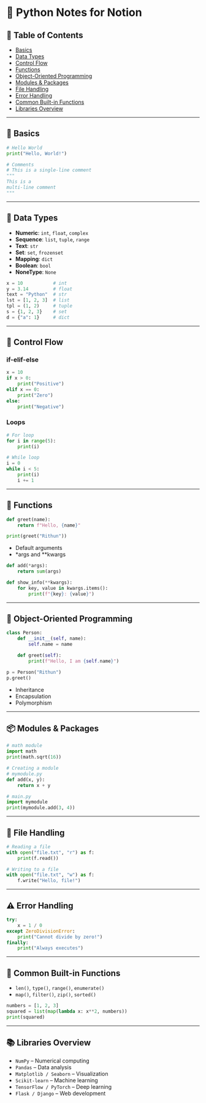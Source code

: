 
# 🐍 Python Notes for Notion

## 📌 Table of Contents
- [Basics](#basics)
- [Data Types](#data-types)
- [Control Flow](#control-flow)
- [Functions](#functions)
- [Object-Oriented Programming](#object-oriented-programming)
- [Modules & Packages](#modules--packages)
- [File Handling](#file-handling)
- [Error Handling](#error-handling)
- [Common Built-in Functions](#common-built-in-functions)
- [Libraries Overview](#libraries-overview)

---

## 🔰 Basics
```python
# Hello World
print("Hello, World!")

# Comments
# This is a single-line comment
"""
This is a 
multi-line comment
"""
```

---

## 🔢 Data Types
- **Numeric**: `int`, `float`, `complex`
- **Sequence**: `list`, `tuple`, `range`
- **Text**: `str`
- **Set**: `set`, `frozenset`
- **Mapping**: `dict`
- **Boolean**: `bool`
- **NoneType**: `None`

```python
x = 10           # int
y = 3.14         # float
text = "Python"  # str
lst = [1, 2, 3]  # list
tpl = (1, 2)     # tuple
s = {1, 2, 3}    # set
d = {"a": 1}     # dict
```

---

## 🔁 Control Flow

### if-elif-else
```python
x = 10
if x > 0:
    print("Positive")
elif x == 0:
    print("Zero")
else:
    print("Negative")
```

### Loops
```python
# For loop
for i in range(5):
    print(i)

# While loop
i = 0
while i < 5:
    print(i)
    i += 1
```

---

## 🧠 Functions
```python
def greet(name):
    return f"Hello, {name}"

print(greet("Rithun"))
```

- Default arguments
- *args and **kwargs

```python
def add(*args):
    return sum(args)

def show_info(**kwargs):
    for key, value in kwargs.items():
        print(f"{key}: {value}")
```

---

## 🧱 Object-Oriented Programming
```python
class Person:
    def __init__(self, name):
        self.name = name

    def greet(self):
        print(f"Hello, I am {self.name}")

p = Person("Rithun")
p.greet()
```

- Inheritance
- Encapsulation
- Polymorphism

---

## 📦 Modules & Packages
```python
# math module
import math
print(math.sqrt(16))

# Creating a module
# mymodule.py
def add(x, y):
    return x + y

# main.py
import mymodule
print(mymodule.add(3, 4))
```

---

## 📂 File Handling
```python
# Reading a file
with open("file.txt", "r") as f:
    print(f.read())

# Writing to a file
with open("file.txt", "w") as f:
    f.write("Hello, file!")
```

---

## ⚠️ Error Handling
```python
try:
    x = 1 / 0
except ZeroDivisionError:
    print("Cannot divide by zero!")
finally:
    print("Always executes")
```

---

## 🧰 Common Built-in Functions
- `len()`, `type()`, `range()`, `enumerate()`
- `map()`, `filter()`, `zip()`, `sorted()`

```python
numbers = [1, 2, 3]
squared = list(map(lambda x: x**2, numbers))
print(squared)
```

---

## 📚 Libraries Overview
- `NumPy` – Numerical computing
- `Pandas` – Data analysis
- `Matplotlib / Seaborn` – Visualization
- `Scikit-learn` – Machine learning
- `TensorFlow / PyTorch` – Deep learning
- `Flask / Django` – Web development

